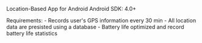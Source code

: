 Location-Based App for Android
Android SDK: 4.0+

Requirements:
	- Records user's GPS information every 30 min
	- All location data are presisted using a database
	- Battery life optimized and record battery life statistics
	
